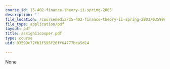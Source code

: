 ```yaml
---
course_id: 15-402-finance-theory-ii-spring-2003
description: ''
file_location: /coursemedia/15-402-finance-theory-ii-spring-2003/03599c72fb1f595f20ff64777bca5d14_assign11cooper.pdf
file_type: application/pdf
layout: pdf
title: assign11cooper.pdf
type: course
uid: 03599c72fb1f595f20ff64777bca5d14

---
```

None